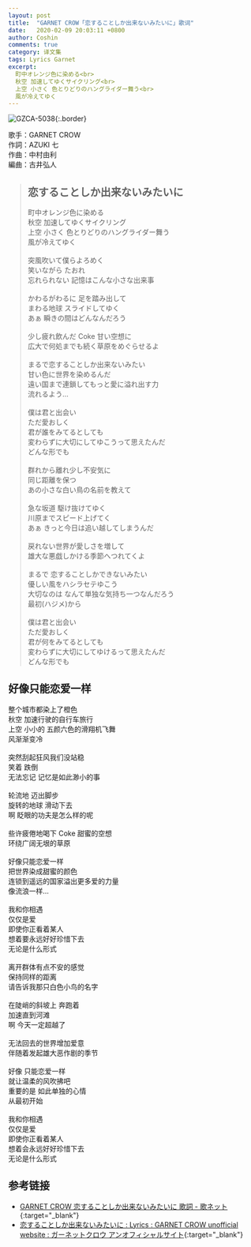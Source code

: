 ```yaml
---
layout: post
title:  "GARNET CROW「恋することしか出来ないみたいに」歌词"
date:   2020-02-09 20:03:11 +0800
author: Coshin
comments: true
category: 译文集
tags: Lyrics Garnet
excerpt:
  町中オレンジ色に染める<br>
  秋空 加速してゆくサイクリング<br>
  上空 小さく 色とりどりのハングライダー舞う<br>
  風が冷えてゆく
---
```

![GZCA-5038](https://ganekuro.github.io/images/discography/album/GZCA-5038.jpg){:.border}

歌手：GARNET CROW<br>
作詞：AZUKI 七<br>
作曲：中村由利<br>
編曲：古井弘人

<blockquote class="original">
  <h2>恋することしか出来ないみたいに</h2>
  <p>
    町中オレンジ色に染める<br>
    秋空 加速してゆくサイクリング<br>
    上空 小さく 色とりどりのハングライダー舞う<br>
    風が冷えてゆく<br>
    <br>
    突風吹いて僕らよろめく<br>
    笑いながら たおれ<br>
    忘れられない 記憶はこんな小さな出来事<br>
    <br>
    かわるがわるに 足を踏み出して<br>
    まわる地球 スライドしてゆく<br>
    あぁ 瞬きの間はどんなんだろう<br>
    <br>
    少し疲れ飲んだ Coke 甘い空想に<br>
    広大で何処までも続く草原をめぐらせるよ<br>
    <br>
    まるで恋することしか出来ないみたい<br>
    甘い色に世界を染めるんだ<br>
    遠い国まで連鎖してもっと愛に溢れ出す力<br>
    流れるよう…<br>
    <br>
    僕は君と出会い<br>
    ただ愛おしく<br>
    君が誰をみてるとしても<br>
    変わらずに大切にしてゆこうって思えたんだ<br>
    どんな形でも<br>
    <br>
    群れから離れ少し不安気に<br>
    同じ距離を保つ<br>
    あの小さな白い鳥の名前を教えて<br>
    <br>
    急な坂道 駆け抜けてゆく<br>
    川原までスピード上げてく<br>
    あぁ きっと今日は追い越してしまうんだ<br>
    <br>
    戻れない世界が愛しさを増して<br>
    雄大な悪戯しかける季節へつれてくよ<br>
    <br>
    まるで 恋することしかできないみたい<br>
    優しい風をハシラセテゆこう<br>
    大切なのは なんて単独な気持ち一つなんだろう<br>
    最初(ハジメ)から<br>
    <br>
    僕は君と出会い<br>
    ただ愛おしく<br>
    君が何をみてるとしても<br>
    変わらずに大切にしてゆけるって思えたんだ<br>
    どんな形でも
  </p>
</blockquote>

<div class="translation">
  <h2>好像只能恋爱一样</h2>
  <p>
    整个城市都染上了橙色<br>
    秋空 加速行驶的自行车旅行<br>
    上空 小小的 五颜六色的滑翔机飞舞<br>
    风渐渐变冷<br>
    <br>
    突然刮起狂风我们没站稳<br>
    笑着 跌倒<br>
    无法忘记 记忆是如此渺小的事<br>
    <br>
    轮流地 迈出脚步<br>
    旋转的地球 滑动下去<br>
    啊 眨眼的功夫是怎么样的呢<br>
    <br>
    些许疲倦地喝下 Coke 甜蜜的空想<br>
    环绕广阔无垠的草原<br>
    <br>
    好像只能恋爱一样<br>
    把世界染成甜蜜的颜色<br>
    连锁到遥远的国家溢出更多爱的力量<br>
    像流浪一样…<br>
    <br>
    我和你相遇<br>
    仅仅是爱<br>
    即使你正看着某人<br>
    想着要永远好好珍惜下去<br>
    无论是什么形式<br>
    <br>
    离开群体有点不安的感觉<br>
    保持同样的距离<br>
    请告诉我那只白色小鸟的名字<br>
    <br>
    在陡峭的斜坡上 奔跑着<br>
    加速直到河滩<br>
    啊 今天一定超越了<br>
    <br>
    无法回去的世界增加爱意<br>
    伴随着发起雄大恶作剧的季节<br>
    <br>
    好像 只能恋爱一样<br>
    就让温柔的风吹拂吧<br>
    重要的是 如此单独的心情<br>
    从最初开始<br>
    <br>
    我和你相遇<br>
    仅仅是爱<br>
    即使你正看着某人<br>
    想着会永远好好珍惜下去<br>
    无论是什么形式
  </p>
</div>

## 参考链接

* [GARNET CROW 恋することしか出来ないみたいに 歌詞 - 歌ネット](https://www.uta-net.com/song/20208/){:target="_blank"}
* [恋することしか出来ないみたいに : Lyrics : GARNET CROW unofficial website : ガーネットクロウ アンオフィシャルサイト](https://ganekuro.github.io/lyrics/original/Koisuru-Koto-Shika-Dekinai-Mitai-ni.html){:target="_blank"}
